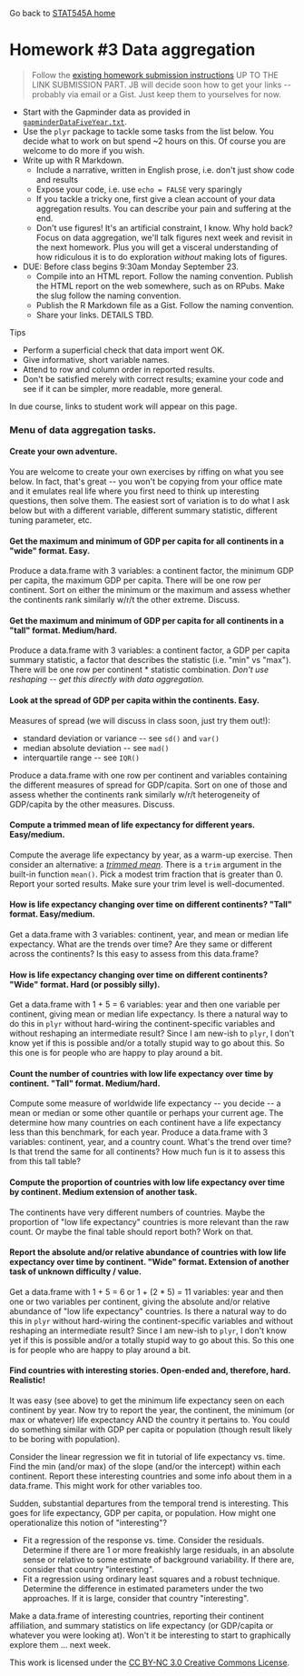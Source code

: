 Go back to [STAT545A home](current.html)

Homework #3 Data aggregation 
========================================================

> Follow the [existing homework submission instructions](hw00_instructions.html) UP TO THE LINK SUBMISSION PART. JB will decide soon how to get your links -- probably via email or a Gist. Just keep them to yourselves for now.

  * Start with the Gapminder data as provided in [`gapminderDataFiveYear.txt`](http://www.stat.ubc.ca/~jenny/notOcto/STAT545A/examples/gapminder/data/gapminderDataFiveYear.txt).
  * Use the `plyr` package to tackle some tasks from the list below. You decide what to work on but spend ~2 hours on this. Of course you are welcome to do more if you wish.
  * Write up with R Markdown.
    - Include a narrative, written in English prose, i.e. don't just show code and results
    - Expose your code, i.e. use `echo = FALSE` very sparingly
    - If you tackle a tricky one, first give a clean account of your data aggregation results. You can describe your pain and suffering at the end.
    - Don't use figures! It's an artificial constraint, I know. Why hold back? Focus on data aggregation, we'll talk figures next week and revisit in the next homework. Plus you will get a visceral understanding of how ridiculous it is to do exploration *without* making lots of figures.
  * DUE: Before class begins 9:30am Monday September 23.
    - Compile into an HTML report. Follow the naming convention. Publish the HTML report on the web somewhere, such as on RPubs. Make the slug follow the naming convention.
    - Publish the R Markdown file as a Gist. Follow the naming convention.
    - Share your links. DETAILS TBD.
 
Tips

  * Perform a superficial check that data import went OK.
  * Give informative, short variable names.
  * Attend to row and column order in reported results.
  * Don't be satisfied merely with correct results; examine your code and see if it can be simpler, more readable, more general.
  
In due course, links to student work will appear on this page.

### Menu of data aggregation tasks.







#### Create your own adventure.

You are welcome to create your own exercises by riffing on what you see below. In fact, that's great -- you won't be copying from your office mate and it emulates real life where you first need to think up interesting questions, then solve them. The easiest sort of variation is to do what I ask below but with a different variable, different summary statistic, different tuning parameter, etc.

#### Get the maximum and minimum of GDP per capita for all continents in a "wide" format. Easy.

Produce a data.frame with 3 variables: a continent factor, the minimum GDP per capita, the maximum GDP per capita. There will be one row per continent. Sort on either the minimum or the maximum and assess whether the continents rank similarly w/r/t the other extreme. Discuss.




#### Get the maximum and minimum of GDP per capita for all continents in a "tall" format. Medium/hard.

Produce a data.frame with 3 variables: a continent factor, a GDP per capita summary statistic, a factor that describes the statistic (i.e. "min" vs "max"). There will be one row per continent * statistic combination. *Don't use reshaping -- get this directly with data aggregation.*



#### Look at the spread of GDP per capita within the continents. Easy.

Measures of spread (we will discuss in class soon, just try them out!):

  * standard deviation or variance -- see `sd()` and `var()`
  * median absolute deviation -- see `mad()`
  * interquartile range -- see `IQR()`
  
Produce a data.frame with one row per continent and variables containing the different measures of spread for GDP/capita. Sort on one of those and assess whether the continents rank similarly w/r/t heterogeneity of GDP/capita by the other measures. Discuss.
 



#### Compute a trimmed mean of life expectancy for different years. Easy/medium.

Compute the average life expectancy by year, as a warm-up exercise. Then consider an alternative: a [*trimmed mean*](http://en.wikipedia.org/wiki/Truncated_mean). There is a `trim` argument in the built-in function `mean()`. Pick a modest trim fraction that is greater than 0. Report your sorted results. Make sure your trim level is well-documented.




#### How is life expectancy changing over time on different continents? "Tall" format. Easy/medium.

Get a data.frame with 3 variables: continent, year, and mean or median life expectancy. What are the trends over time? Are they same or different across the continents? Is this easy to assess from this data.frame?




#### How is life expectancy changing over time on different continents? "Wide" format. Hard (or possibly silly).

Get a data.frame with 1 + 5 = 6 variables: year and then one variable per continent, giving mean or median life expectancy. Is there a natural way to do this in `plyr` without hard-wiring the continent-specific variables and without reshaping an intermediate result? Since I am new-ish to `plyr`, I don't know yet if this is possible and/or a totally stupid way to go about this. So this one is for people who are happy to play around a bit.




#### Count the number of countries with low life expectancy over time by continent. "Tall" format. Medium/hard.

Compute some measure of worldwide life expectancy -- you decide -- a mean or median or some other quantile or perhaps your current age. The determine how many countries on each continent have a life expectancy less than this benchmark, for each year. Produce a data.frame with 3 variables: continent, year, and a country count. What's the trend over time? Is that trend the same for all continents? How much fun is it to assess this from this tall table?




#### Compute the proportion of countries with low life expectancy over time by continent. Medium extension of another task.

The continents have very different numbers of countries. Maybe the proportion of "low life expectancy" countries is more relevant than the raw count. Or maybe the final table should report both? Work on that.




#### Report the absolute and/or relative abundance of countries with low life expectancy over time by continent. "Wide" format. Extension of another task of unknown difficulty / value.

Get a data.frame with 1 + 5 = 6 or 1 + (2 * 5) = 11 variables: year and then one or two variables per continent, giving the absolute and/or relative abundance of "low life expectancy" countries. Is there a natural way to do this in `plyr` without hard-wiring the continent-specific variables and without reshaping an intermediate result? Since I am new-ish to `plyr`, I don't know yet if this is possible and/or a totally stupid way to go about this. So this one is for people who are happy to play around a bit.

#### Find countries with interesting stories. Open-ended and, therefore, hard. Realistic!

It was easy (see above) to get the minimum life expectancy seen on each continent by year. Now try to report the year, the continent, the minimum (or max or whatever) life expectancy AND the country it pertains to. You could do something similar with GDP per capita or population (though result likely to be boring with population).

Consider the linear regression we fit in tutorial of life expectancy vs. time. Find the min (and/or max) of the slope (and/or the intercept) within each continent. Report these interesting countries and some info about them in a data.frame. This might work for other variables too.

Sudden, substantial departures from the temporal trend is interesting. This goes for life expectancy, GDP per capita, or population. How might one operationalize this notion of "interesting"?

  * Fit a regression of the response vs. time. Consider the residuals. Determine if there are 1 or more freakishly large residuals, in an absolute sense or relative to some estimate of background variability. If there are, consider that country "interesting".
  * Fit a regression using ordinary least squares and a robust technique. Determine the difference in estimated parameters under the two approaches. If it is large, consider that country "interesting".

Make a data.frame of interesting countries, reporting their continent affiliation, and summary statistics on life expectancy (or GDP/capita or whatever you were looking at). Won't it be interesting to start to graphically explore them ... next week.




<div class="footer">
This work is licensed under the  <a href="http://creativecommons.org/licenses/by-nc/3.0/">CC BY-NC 3.0 Creative Commons License</a>.
</div>
